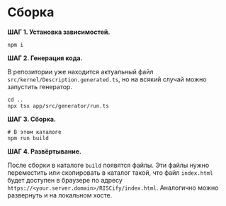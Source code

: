 # Сборка

**ШАГ 1. Установка зависимостей.**

```
npm i
```

**ШАГ 2. Генерация кода.**

В репозитории уже находится актуальный файл `src/kernel/Description.generated.ts`,
но на всякий случай можно запустить генератор.

```
cd ..
npx tsx app/src/generator/run.ts
```

**ШАГ 3. Сборка.**

```
# В этом каталоге
npm run build
```

**ШАГ 4. Развёртывание.**

После сборки в каталоге `build` появятся файлы.
Эти файлы нужно переместить или скопировать в каталог такой,
что файл `index.html` будет доступен в браузере по адресу
`https://<your.server.domain>/RISCify/index.html`.
Аналогично можно развернуть и на локальном хосте.
